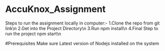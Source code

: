 # AccuKnox_Assignment
Steps to run the assignment locally in computer:-
1.Clone the repo from git link\n
2.Get into the Project Directory\n
3.Run npm install\n
4.Final Step to run the project npm start\n


#Prerequisites
Make sure Latest version of Nodejs installed on the system
